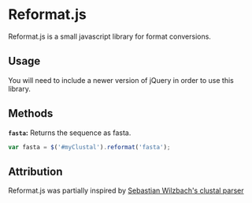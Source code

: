 Reformat.js
===========

Reformat.js is a small javascript library for format conversions.


Usage
-----

You will need to include a newer version of jQuery in order to use this library.


Methods
-------

__`fasta`:__ Returns the sequence as fasta.

```javascript
var fasta = $('#myClustal').reformat('fasta');
```



Attribution
-----------

Reformat.js was partially inspired by [Sebastian Wilzbach's clustal parser](https://github.com/biojs-io/biojs-io-clustal)
